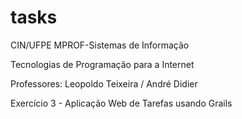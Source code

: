 # tasks
CIN/UFPE
MPROF-Sistemas de Informação <p>
Tecnologias de Programação para a Internet<p>
Professores: Leopoldo Teixeira / André Didier<p>
Exercício 3 - Aplicação Web de Tarefas usando Grails<p>

